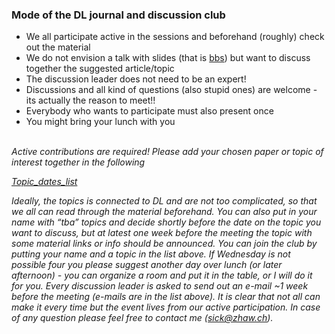 
<h3>Mode of the DL journal and discussion club</h3>

<ul>
	<li/> We all participate active in the sessions and beforehand (roughly) check out the material
  <li/> We do not envision a talk with slides (that is <a href="https://tensorchiefs.github.io/bbs/">bbs</a>) but want to discuss together the suggested article/topic
	<li/> The discussion leader does not need to be an expert! 
	<li/> Discussions and all kind of questions (also stupid ones) are welcome - its actually the reason to meet!!
  <li/>Everybody who wants to participate must also present once 
	<li/> You might bring your lunch with you
</ul>
<br>
<em> 
Active contributions are required!  Please add your chosen paper or topic of interest together in the following
	
  <a href="https://docs.google.com/spreadsheets/d/1nvDV3tVnD2YjbOf81les5Ef9hwEc7_PrcLruXVaHXJg/edit?usp=sharing">Topic_dates_list</a>

Ideally, the topics is connected to DL and are not too complicated, so that we all can read through the material beforehand.
You can also put in your name with “tba” topics and decide shortly before the date on the topic you want to discuss, but at latest one week before the meeting the topic with some material links or info should be announced. 
You can join the club by putting your name and a topic in the list above. If Wednesday is not possible four you please suggest another day over lunch (or later afternoon) - you can organize a room and put it in the table, or I will do it for you. Every discussion leader is asked to send out an e-mail ~1 week before the meeting (e-mails are in the list above). It is clear that not all can make it every time but the event lives from our active participation. In case of any question please feel free to contact me (sick@zhaw.ch).
</em>
